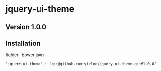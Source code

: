 # jquery-ui-theme

## Version 1.0.0
## Installation

fichier : bower.json

    "jquery-ui-theme" : "git@github.com:yieloo/jquery-ui-theme.git#1.0.0"

